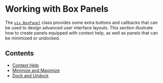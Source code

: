 # Working with Box Panels

The [`uix.BoxPanel`](uixBoxPanel.md) class provides some extra buttons and callbacks that can be used to design advanced user interface layouts. This section illustrate how to create panels equipped with context help, as well as panels that can be minimized or undocked.

## Contents

- [Context Help](ContextHelp.md)
- [Minimize and Maximize](MinimizeAndMaximize.md)
- [Dock and Undock](DockAndUndock.md)